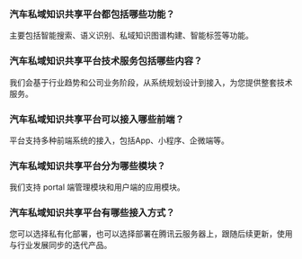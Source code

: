 ﻿### 汽车私域知识共享平台都包括哪些功能？
主要包括智能搜索、语义识别、私域知识图谱构建、智能标签等功能。

### 汽车私域知识共享平台技术服务包括哪些内容？
我们会基于行业趋势和公司业务阶段，从系统规划设计到接入，为您提供整套技术服务。

### 汽车私域知识共享平台可以接入哪些前端？
平台支持多种前端系统的接入，包括App、小程序、企微端等。

### 汽车私域知识共享平台分为哪些模块？
我们支持 portal 端管理模块和用户端的应用模块。

### 汽车私域知识共享平台有哪些接入方式？
您可以选择私有化部署，也可以选择部署在腾讯云服务器上，跟随后续更新，使用与行业发展同步的迭代产品。